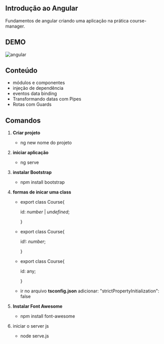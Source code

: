 ## Introdução ao  Angular

 Fundamentos  de angular criando uma aplicação na prática  course-manager.



## DEMO

![angular](https://user-images.githubusercontent.com/54116971/172212178-23880b5d-6a5b-4c42-b51b-e9d0afa71d64.gif)

## Conteúdo

-  módulos e componentes
- injeção de dependência
- eventos data binding
- Transformando datas com Pipes
- Rotas com Guards



## Comandos 

1. **Criar projeto**

   - ng new nome do projeto

2. **iniciar aplicação**

   -  ng serve

3. **instalar Bootstrap**

   -  npm install  bootstrap

4. **formas de inicar uma class**

   - export class Course{

       id: *number* | *undefined*;

     }

   - export class Course{

       id!: *number*;

     }

   - export class Course{

       id: any;

     }

   - ir no arquivo **tsconfig.json**  adicionar:  "strictPropertyInitialization": false

       

5. **Instalar Font Awesome**

   -   npm install  font-awesome

6. iniciar o server js

   - node serve.js
